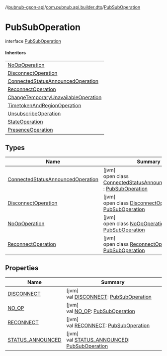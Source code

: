 //[pubnub-gson-api](../../../index.md)/[com.pubnub.api.builder.dto](../index.md)/[PubSubOperation](index.md)

# PubSubOperation

interface [PubSubOperation](index.md)

#### Inheritors

| |
|---|
| [NoOpOperation](-no-op-operation/index.md) |
| [DisconnectOperation](-disconnect-operation/index.md) |
| [ConnectedStatusAnnouncedOperation](-connected-status-announced-operation/index.md) |
| [ReconnectOperation](-reconnect-operation/index.md) |
| [ChangeTemporaryUnavailableOperation](../-change-temporary-unavailable-operation/index.md) |
| [TimetokenAndRegionOperation](../-timetoken-and-region-operation/index.md) |
| [UnsubscribeOperation](../-unsubscribe-operation/index.md) |
| [StateOperation](../-state-operation/index.md) |
| [PresenceOperation](../-presence-operation/index.md) |

## Types

| Name | Summary |
|---|---|
| [ConnectedStatusAnnouncedOperation](-connected-status-announced-operation/index.md) | [jvm]<br>open class [ConnectedStatusAnnouncedOperation](-connected-status-announced-operation/index.md) : [PubSubOperation](index.md) |
| [DisconnectOperation](-disconnect-operation/index.md) | [jvm]<br>open class [DisconnectOperation](-disconnect-operation/index.md) : [PubSubOperation](index.md) |
| [NoOpOperation](-no-op-operation/index.md) | [jvm]<br>open class [NoOpOperation](-no-op-operation/index.md) : [PubSubOperation](index.md) |
| [ReconnectOperation](-reconnect-operation/index.md) | [jvm]<br>open class [ReconnectOperation](-reconnect-operation/index.md) : [PubSubOperation](index.md) |

## Properties

| Name | Summary |
|---|---|
| [DISCONNECT](-d-i-s-c-o-n-n-e-c-t.md) | [jvm]<br>val [DISCONNECT](-d-i-s-c-o-n-n-e-c-t.md): [PubSubOperation](index.md) |
| [NO_OP](-n-o_-o-p.md) | [jvm]<br>val [NO_OP](-n-o_-o-p.md): [PubSubOperation](index.md) |
| [RECONNECT](-r-e-c-o-n-n-e-c-t.md) | [jvm]<br>val [RECONNECT](-r-e-c-o-n-n-e-c-t.md): [PubSubOperation](index.md) |
| [STATUS_ANNOUNCED](-s-t-a-t-u-s_-a-n-n-o-u-n-c-e-d.md) | [jvm]<br>val [STATUS_ANNOUNCED](-s-t-a-t-u-s_-a-n-n-o-u-n-c-e-d.md): [PubSubOperation](index.md) |
